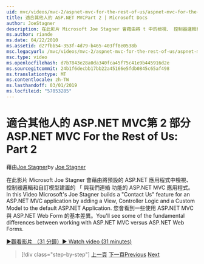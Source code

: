 ```yaml
---
uid: mvc/videos/mvc-2/aspnet-mvc-for-the-rest-of-us/aspnet-mvc-for-the-rest-of-us-part-2
title: 適合其他人的 ASP.NET MVCPart 2 | Microsoft Docs
author: JoeStagner
description: 在此影片 Microsoft Joe Stagner 會藉由將 t 中的檢視、 控制器邏輯和自訂模型組建 ' 與我們連絡 功能的 ASP.NET MVC 應用程式...
ms.author: riande
ms.date: 04/22/2010
ms.assetid: d27fbb54-353f-4d79-b465-403ff8e0538b
msc.legacyurl: /mvc/videos/mvc-2/aspnet-mvc-for-the-rest-of-us/aspnet-mvc-for-the-rest-of-us-part-2
msc.type: video
ms.openlocfilehash: d7b7843e28a0da340fca45f75c41e9b445916d2e
ms.sourcegitcommit: 24b1f6decbb17bb22a45166e5fdb0845c65af498
ms.translationtype: MT
ms.contentlocale: zh-TW
ms.lasthandoff: 03/01/2019
ms.locfileid: "57053285"
---
```

<a name="aspnet-mvc-for-the-rest-of-us-part-2"></a><span data-ttu-id="d55e0-103">適合其他人的 ASP.NET MVC第 2 部分</span><span class="sxs-lookup"><span data-stu-id="d55e0-103">ASP.NET MVC For the Rest of Us: Part 2</span></span>
====================
<span data-ttu-id="d55e0-104">藉由[Joe Stagner](https://github.com/JoeStagner)</span><span class="sxs-lookup"><span data-stu-id="d55e0-104">by [Joe Stagner](https://github.com/JoeStagner)</span></span>

<span data-ttu-id="d55e0-105">在此影片 Microsoft Joe Stagner 會藉由將預設的 ASP.NET 應用程式中檢視、 控制器邏輯和自訂模型建置的 「 與我們連絡 功能的 ASP.NET MVC 應用程式。</span><span class="sxs-lookup"><span data-stu-id="d55e0-105">In this Video Microsoft's Joe Stagner builds a "Contact Us" feature for an ASP.NET MVC application by adding a View, Controller Logic and a Custom Model to the default ASP.NET Application.</span></span> <span data-ttu-id="d55e0-106">您會看到一些使用 ASP.NET MVC 與 ASP.NET Web Form 的基本差異。</span><span class="sxs-lookup"><span data-stu-id="d55e0-106">You'll see some of the fundamental differences between working with ASP.NET MVC versus ASP.NET Web Forms.</span></span>

[<span data-ttu-id="d55e0-107">&#9654;觀看影片 （31 分鐘）</span><span class="sxs-lookup"><span data-stu-id="d55e0-107">&#9654; Watch video (31 minutes)</span></span>](https://channel9.msdn.com/Blogs/ASP-NET-Site-Videos/aspnet-mvc-for-the-rest-of-us-part-2)

> [!div class="step-by-step"]
> <span data-ttu-id="d55e0-108">[上一頁](aspnet-mvc-for-the-rest-of-us-part-1.md)
> [下一頁](aspnet-mvc-for-the-rest-of-us-part-3.md)</span><span class="sxs-lookup"><span data-stu-id="d55e0-108">[Previous](aspnet-mvc-for-the-rest-of-us-part-1.md)
[Next](aspnet-mvc-for-the-rest-of-us-part-3.md)</span></span>
